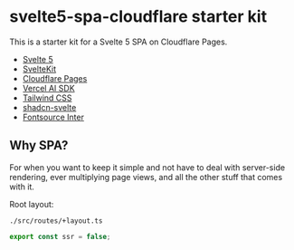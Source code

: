 # svelte5-spa-cloudflare starter kit

This is a starter kit for a Svelte 5 SPA on Cloudflare Pages.

- [Svelte 5](https://svelte-5-preview.vercel.app/docs/introduction)
- [SvelteKit](https://kit.svelte.dev/)
- [Cloudflare Pages](https://pages.cloudflare.com/)
- [Vercel AI SDK](https://sdk.vercel.ai/docs/introduction)
- [Tailwind CSS](https://tailwindcss.com/)
- [shadcn-svelte](https://github.com/shadcn/shadcn-svelte)
- [Fontsource Inter](https://fontsource.org/fonts/inter)

## Why SPA?

For when you want to keep it simple and not have to deal with server-side rendering, ever multiplying page views, and all the other stuff that comes with it.

Root layout:

`./src/routes/+layout.ts`

```ts 
export const ssr = false;
```


